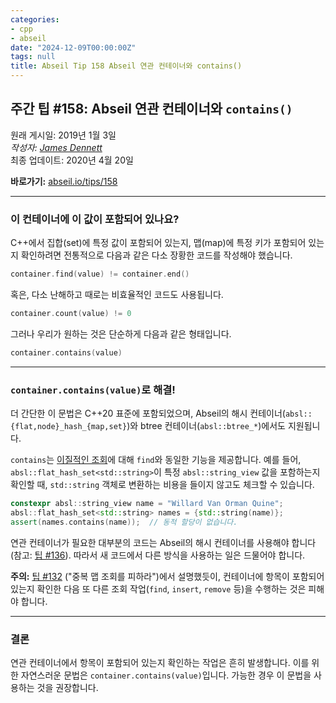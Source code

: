 ```yaml
---
categories:
- cpp
- abseil
date: "2024-12-09T00:00:00Z"
tags: null
title: Abseil Tip 158 Abseil 연관 컨테이너와 contains()
---
```


## 주간 팁 #158: Abseil 연관 컨테이너와 `contains()`

원래 게시일: 2019년 1월 3일  
*작성자: [James Dennett](mailto:jdennett@google.com)*  
최종 업데이트: 2020년 4월 20일  

**바로가기:** [abseil.io/tips/158](https://abseil.io/tips/158)

---

### 이 컨테이너에 이 값이 포함되어 있나요?

C++에서 집합(set)에 특정 값이 포함되어 있는지, 맵(map)에 특정 키가 포함되어 있는지 확인하려면 전통적으로 다음과 같은 다소 장황한 코드를 작성해야 했습니다.

```cpp
container.find(value) != container.end()
```

혹은, 다소 난해하고 때로는 비효율적인 코드도 사용됩니다.

```cpp
container.count(value) != 0
```

그러나 우리가 원하는 것은 단순하게 다음과 같은 형태입니다.

```cpp
container.contains(value)
```

---

### `container.contains(value)`로 해결!

더 간단한 이 문법은 C++20 표준에 포함되었으며, Abseil의 해시 컨테이너(`absl::{flat,node}_hash_{map,set}`)와 btree 컨테이너(`absl::btree_*`)에서도 지원됩니다.

`contains`는 [이질적인 조회](/tips/144)에 대해 `find`와 동일한 기능을 제공합니다. 예를 들어, `absl::flat_hash_set<std::string>`이 특정 `absl::string_view` 값을 포함하는지 확인할 때, `std::string` 객체로 변환하는 비용을 들이지 않고도 체크할 수 있습니다.

```cpp
constexpr absl::string_view name = "Willard Van Orman Quine";
absl::flat_hash_set<std::string> names = {std::string(name)};
assert(names.contains(name));  // 동적 할당이 없습니다.
```

연관 컨테이너가 필요한 대부분의 코드는 Abseil의 해시 컨테이너를 사용해야 합니다(참고: [팁 #136](/tips/136)). 따라서 새 코드에서 다른 방식을 사용하는 일은 드물어야 합니다.

**주의:** [팁 #132](/tips/132) ("중복 맵 조회를 피하라")에서 설명했듯이, 컨테이너에 항목이 포함되어 있는지 확인한 다음 또 다른 조회 작업(`find`, `insert`, `remove` 등)을 수행하는 것은 피해야 합니다.

---

### 결론

연관 컨테이너에서 항목이 포함되어 있는지 확인하는 작업은 흔히 발생합니다. 이를 위한 자연스러운 문법은 `container.contains(value)`입니다. 가능한 경우 이 문법을 사용하는 것을 권장합니다.

[hashmaps]: https://abseil.io/docs/cpp/guides/container